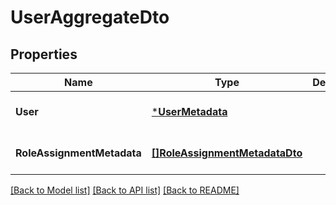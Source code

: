 # UserAggregateDto

## Properties
Name | Type | Description | Notes
------------ | ------------- | ------------- | -------------
**User** | [***UserMetadata**](UserMetadata.md) |  | [optional] [default to null]
**RoleAssignmentMetadata** | [**[]RoleAssignmentMetadataDto**](RoleAssignmentMetadataDTO.md) |  | [optional] [default to null]

[[Back to Model list]](../README.md#documentation-for-models) [[Back to API list]](../README.md#documentation-for-api-endpoints) [[Back to README]](../README.md)

